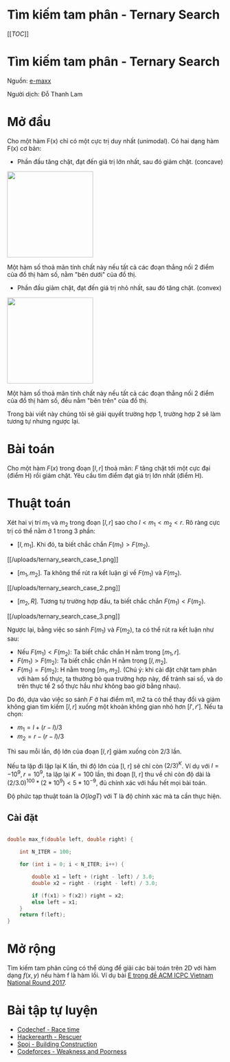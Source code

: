 # Tìm kiếm tam phân - Ternary Search

[[_TOC_]]

# Tìm kiếm tam phân - Ternary Search 

Nguồn: [e-maxx](https://e-maxx-eng.appspot.com/num_methods/ternary_search.html) 

Người dịch: Đỗ Thanh Lam


# Mở đầu

Cho một hàm F(x) chỉ có một cực trị duy nhất (unimodal). Có hai dạng hàm F(x) cơ bản:

* Phần đầu tăng chặt, đạt đến giá trị lớn nhất, sau đó giảm chặt. (concave)

<img src="http://vnoi.info/contributor/uploads/ternary_search_concave_func.png" width="200px" height="200px" />

Một hàm số thoả mãn tính chất này nếu tất cả các đoạn thẳng nối 2 điểm của đồ thị hàm số, nằm "bên dưới" của đồ thị.

* Phần đầu giảm chặt, đạt đến giá trị nhỏ nhất, sau đó tăng chặt. (convex)

<img src="http://vnoi.info/contributor/uploads/ternary_search_convex_func.png" width="200px" height="200px" />


Một hàm số thoả mãn tính chất này nếu tất cả các đoạn thẳng nối 2 điểm của đồ thị hàm số, đều nằm "bên trên" của đồ thị.

Trong bài viết này chúng tôi sẽ giải quyết trường hợp 1, trường hợp 2 sẽ làm tương tự nhưng ngược lại. 


# Bài toán

Cho một hàm $F(x)$ trong đoạn $[l, r]$ thoả mãn: $F$ tăng chặt tới một cực đại (điểm H) rồi giảm chặt. Yêu cầu tìm điểm đạt giá trị lớn nhất (điểm H).


# Thuật toán

Xét hai vị trí $m_1$ và $m_2$ trong đoạn $[l, r]$ sao cho $l < m_1 < m_2 < r$. Rõ ràng cực trị có thể nằm ở 1 trong 3 phần:

*   $[l, m_1]$. Khi đó, ta biết chắc chắn $F(m_1) > F(m_2)$.

[[/uploads/ternary_search_case_1.png]]

*   $[m_1, m_2]$. Ta không thể rút ra kết luận gì về $F(m_1)$ và $F(m_2)$.

[[/uploads/ternary_search_case_2.png]]


*   $[m_2, R]$. Tương tự trường hợp đầu, ta biết chắc chắn $F(m_1) < F(m_2)$.

[[/uploads/ternary_search_case_3.png]]


Ngược lại, bằng việc so sánh $F(m_1)$ và $F(m_2)$, ta có thể rút ra kết luận như sau:

*   Nếu $F(m_1) < F(m_2)$: Ta biết chắc chắn H nằm trong $[m_1, r]$.
*   $F(m_1) > F(m_2)$: Ta biết chắc chắn H nằm trong $[l, m_2]$.
*   $F(m_1) = F(m_2)$: H nằm trong $[m_1, m_2]$. (Chú ý: khi cài đặt chặt tam phân với hàm số thực, ta thường bỏ qua trường hợp này, để tránh sai số, và do trên thực tế 2 số thực hầu như không bao giờ bằng nhau).

Do đó, dựa vào việc so sánh $F$ ở hai điểm m1, m2 ta có thể thay đổi và giảm không gian tìm kiếm $[l, r]$ xuống một khoản không gian nhỏ hơn $[l', r']$. Nếu ta chọn:

*   $m_1 = l + (r - l) / 3$
*   $m_2 = r - (r - l) / 3$

Thì sau mỗi lần, độ lớn của đoạn $[l, r]$ giảm xuống còn $2/3$ lần.

Nếu ta lặp đi lặp lại K lần, thì độ lớn của [l, r] sẽ chỉ còn $(2 / 3) ^ K$. Ví dụ với $l = -10^9, r = 10^9$, ta lặp lại $K = 100$ lần, thì đoạn [l, r] thu về chỉ còn độ dài là $(2 / 3.0) ^ {100} * (2*10^9) < 5 * 10^{-9}$, đủ chính xác với hầu hết mọi bài toán.

Độ phức tạp thuật toán là $O(logT)$ với T là độ chính xác mà ta cần thực hiện.


## Cài đặt

```cpp

double max_f(double left, double right) {

	int N_ITER = 100;

	for (int i = 0; i < N_ITER; i++) {

		double x1 = left + (right - left) / 3.0;
		double x2 = right - (right - left) / 3.0;

		if (f(x1) > f(x2)) right = x2;
		else left = x1;
	}
	return f(left);
}

```


# Mở rộng

Tìm kiếm tam phân cũng có thể dùng để giải các bài toán trên 2D với hàm dạng $f(x, y)$ nếu hàm f là hàm lồi. Ví dụ bài [E trong đề ACM ICPC Vietnam National Round 2017](https://open.kattis.com/contests/vietnam-national17-open/problems/europeantrip).


# Bài tập tự luyện 



*   [Codechef - Race time](https://www.codechef.com/problems/AMCS03)
*   [Hackerearth - Rescuer](https://www.hackerearth.com/september-circuits/algorithm/rescuer-1/)
*   [Spoj - Building Construction](http://www.spoj.com/problems/KOPC12A/)
*   [Codeforces - Weakness and Poorness](http://codeforces.com/problemset/problem/578/C)